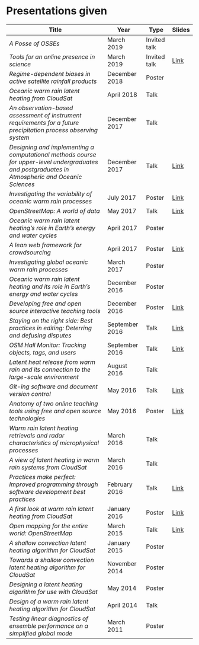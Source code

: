 Presentations given
===================

Title | Year | Type | Slides
------|------|------|-------
_A Posse of OSSEs_ | March 2019 | Invited talk |
_Tools for an online presence in science_ | March 2019 | Invited talk | [Link](https://github.com/ethan-nelson/presentation_slides/blob/master/2019_mar_online_presence/2019wisconline.pdf)
_Regime-dependent biases in active satellite rainfall products_ | December 2018 | Poster |
_Oceanic warm rain latent heating from CloudSat_ | April 2018 | Talk |
_An observation-based assessment of instrument requirements for a future precipitation process observing system_ | December 2017 | Talk |
_Designing and implementing a computational methods course for upper-level undergraduates and postgraduates in Atmospheric and Oceanic Sciences_ | December 2017 | Talk | [Link](https://github.com/ethan-nelson/presentation_slides/blob/master/2017_dec_computational_methods_course/ENelson_education_AGU_2017.pdf)
_Investigating the variability of oceanic warm rain processes_ | July 2017 | Poster | [Link](https://github.com/ethan-nelson/presentation_slides/blob/master/2017_jul_warm_rain_proc/ENelson_gordon.pdf)
_OpenStreetMap:  A world of data_ | May 2017 | Talk | [Link](https://github.com/ethan-nelson/presentation_slides/blob/master/2017_may_osm_workshop/ENelson_Regional_Workshop.pdf)
_Oceanic warm rain latent heating’s role in Earth’s energy and water cycles_ | April 2017 | Poster |
_A lean web framework for crowdsourcing_ | April 2017 | Poster | [Link](https://github.com/ethan-nelson/presentation_slides/blob/master/2017_apr_web_framework/ENelson_web_poster.pdf)
_Investigating global oceanic warm rain processes_ | March 2017 | Poster |
_Oceanic warm rain latent heating and its role in Earth’s energy and water cycles_ | December 2016 | Poster |
_Developing free and open source interactive teaching tools_ | December 2016 | Poster | [Link](https://github.com/ethan-nelson/presentation_slides/blob/master/2016_dec_foss_teaching_tools/ENelson_teaching_poster_agu.pdf)
_Staying on the right side:  Best practices in editing:  Deterring and defusing disputes_ | September 2016 | Talk | [Link](https://github.com/ethan-nelson/presentation_slides/blob/master/2016_sep_osm_disputes/ENelson_OSMDisputes.pdf)
_OSM Hall Monitor:  Tracking objects, tags, and users_ | September 2016 | Talk | [Link](https://github.com/ethan-nelson/presentation_slides/blob/master/2016_sep_osm_hall_monitor/ENelson_OSMHallMonitor.pdf)
_Latent heat release from warm rain and its connection to the large-scale environment_ | August 2016 | Talk |
_Git-ing software and document version control_ | May 2016 | Talk | [Link](https://github.com/ethan-nelson/presentation_slides/blob/master/2016_may_git_tutorial/2016GitPresentation.pdf)
_Anatomy of two online teaching tools using free and open source technologies_ | May 2016 | Poster | [Link](https://github.com/ethan-nelson/presentation_slides/blob/master/2016_may_foss_teaching_tools/TeachingWebToolsPoster.pdf)
_Warm rain latent heating retrievals and radar characteristics of microphysical processes_ | March 2016 | Talk |
_A view of latent heating in warm rain systems from CloudSat_ | March 2016 | Talk |
_Practices make perfect:  Improved programming through software development best practices_ | February 2016 | Talk | [Link](https://github.com/ethan-nelson/presentation_slides/blob/master/2016_feb_coding_practices/Feb3PresentationWeb.pdf)
_A first look at warm rain latent heating from CloudSat_ | January 2016 | Poster | [Link](https://github.com/ethan-nelson/presentation_slides/blob/master/2016_jan_warm_rain_lh/ENelson_ams_lh_cs.pdf)
_Open mapping for the entire world:  OpenStreetMap_ | March 2015 | Talk | [Link](https://github.com/ethan-nelson/presentation_slides/blob/master/2015_mar_osm_intro/OSM-APA.pdf)
_A shallow convection latent heating algorithm for CloudSat_ | January 2015 | Poster |
_Towards a shallow convection latent heating algorithm for CloudSat_ | November 2014 | Poster |
_Designing a latent heating algorithm for use with CloudSat_ | May 2014 | Poster |
_Design of a warm rain latent heating algorithm for CloudSat_ | April 2014 | Talk |
_Testing linear diagnostics of ensemble performance on a simplified global mode_ | March 2011 | Poster |

